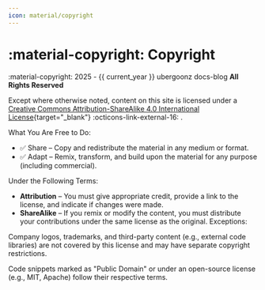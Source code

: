 ```yaml
---
icon: material/copyright
---
```


# :material-copyright: Copyright

:material-copyright: 2025 - {{ current_year }} ubergoonz docs-blog  **All Rights Reserved**

Except where otherwise noted, content on this site is licensed under a [Creative Commons Attribution-ShareAlike 4.0 International License](https://creativecommons.org/licenses/by-sa/4.0/){target="_blank"} :octicons-link-external-16: .

What You Are Free to Do:

- ✅ Share – Copy and redistribute the material in any medium or format.
- ✅ Adapt – Remix, transform, and build upon the material for any purpose (including commercial).

Under the Following Terms:

- **Attribution** – You must give appropriate credit, provide a link to the license, and indicate if changes were made.
- **ShareAlike** – If you remix or modify the content, you must distribute your contributions under the same license as the original.
Exceptions:

Company logos, trademarks, and third-party content (e.g., external code libraries) are not covered by this license and may have separate copyright restrictions.

Code snippets marked as "Public Domain" or under an open-source license (e.g., MIT, Apache) follow their respective terms.
